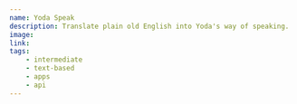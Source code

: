 ```yaml
---
name: Yoda Speak
description: Translate plain old English into Yoda's way of speaking.
image:
link:
tags:
    - intermediate
    - text-based
    - apps
    - api
---
```

